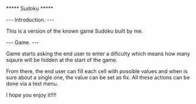 ***** Sudoku *****

--- Introduction. ---

This is a version of the known game Sudoku built by me.

--- Game. ---

Game starts asking the end user to enter a dificulty which means how many sqaure will be hidden at the start of the game.

From there, the end user can fill each cell with possible values and when is sure about a single one, the value can be set as fix. All these actions can be done via a text menu.

I hope you enjoy it!!!!